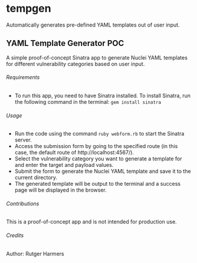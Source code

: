 # tempgen
Automatically generates pre-defined YAML templates out of user input.  

## YAML Template Generator POC
A simple proof-of-concept Sinatra app to generate Nuclei YAML templates for different vulnerability categories based on user input.

###### Requirements
- To run this app, you need to have Sinatra installed. To install Sinatra, run the following command in the terminal:
```gem install sinatra```

###### Usage
- Run the code using the command ```ruby webform.rb``` to start the Sinatra server.
- Access the submission form by going to the specified route (in this case, the default route of http://localhost:4567/).
- Select the vulnerability category you want to generate a template for and enter the target and payload values.
- Submit the form to generate the Nuclei YAML template and save it to the current directory.
- The generated template will be output to the terminal and a success page will be displayed in the browser.

###### Contributions
This is a proof-of-concept app and is not intended for production use.

###### Credits
Author: Rutger Harmers
